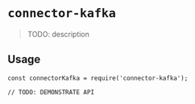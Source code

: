 # `connector-kafka`

> TODO: description

## Usage

```
const connectorKafka = require('connector-kafka');

// TODO: DEMONSTRATE API
```
